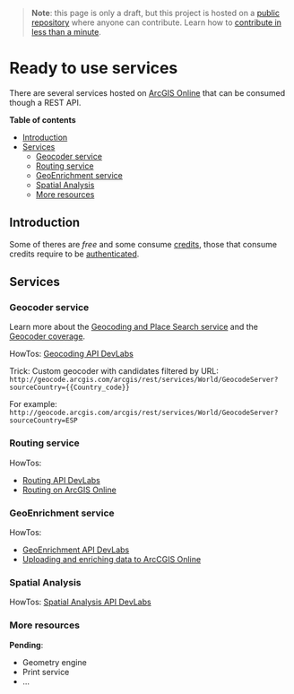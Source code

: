 > **Note**: this page is only a draft, but this project is hosted on a [public repository](https://github.com/hhkaos/awesome-arcgis) where anyone can contribute. Learn how to [contribute in less than a minute](https://github.com/hhkaos/awesome-arcgis/blob/master/CONTRIBUTING.md#contributions).

# Ready to use services

There are several services hosted on [ArcGIS Online](../../README.md) that can be consumed though a REST API.

<!-- START doctoc generated TOC please keep comment here to allow auto update -->
<!-- DON'T EDIT THIS SECTION, INSTEAD RE-RUN doctoc TO UPDATE -->
**Table of contents**

- [Introduction](#introduction)
- [Services](#services)
  - [Geocoder service](#geocoder-service)
  - [Routing service](#routing-service)
  - [GeoEnrichment service](#geoenrichment-service)
  - [Spatial Analysis](#spatial-analysis)
  - [More resources](#more-resources)

<!-- END doctoc generated TOC please keep comment here to allow auto update -->

## Introduction

Some of theres are *free* and some consume [credits](../../credits/README.md), those that consume credits require to be [authenticated](../../../../name-users/oauth/README.md).

## Services

### Geocoder service

Learn more about the [Geocoding and Place Search service](https://developers.arcgis.com/features/geocoding/) and the [Geocoder coverage](https://doc.arcgis.com/en/arcgis-online/reference/geocode-coverage.htm).

HowTos: [Geocoding API DevLabs](https://developers.arcgis.com/labs/browse/?topic=Geocoding&product=any)

Trick: Custom geocoder with candidates filtered by URL: `http://geocode.arcgis.com/arcgis/rest/services/World/GeocodeServer?sourceCountry={{Country_code}}`

For example:
`http://geocode.arcgis.com/arcgis/rest/services/World/GeocodeServer?sourceCountry=ESP`


### Routing service

HowTos:
* [Routing API DevLabs](https://developers.arcgis.com/labs/browse/?topic=Routing&product=any)
* [Routing on ArcGIS Online](http://odoe.net/blog/routing-arcgis-online/)

### GeoEnrichment service

HowTos:

* [GeoEnrichment API DevLabs](https://developers.arcgis.com/labs/browse/?topic=Demographics&product=any)
* [Uploading and enriching data to ArcCGIS Online](http://odoe.net/blog/uploading-enriching-data-arcgis-online/)

### Spatial Analysis

HowTos: [Spatial Analysis API DevLabs](https://developers.arcgis.com/labs/browse/?topic=Spatial-Analysis&product=any)



### More resources

**Pending**:

* Geometry engine
* Print service
* ...
